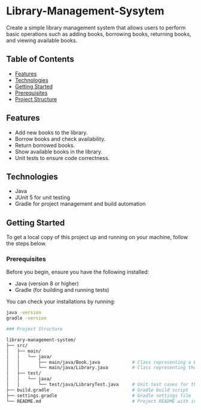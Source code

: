 # Library-Management-Sysytem
Create a simple library management system that allows users to perform basic operations such as adding books, borrowing books, returning books, and viewing available books.

## Table of Contents

- [Features](#features)
- [Technologies](#technologies)
- [Getting Started](#getting-started)
- [Prerequisites](#prerequisites)
- [Project Structure](#project-structure)

## Features

- Add new books to the library.
- Borrow books and check availability.
- Return borrowed books.
- Show available books in the library.
- Unit tests to ensure code correctness.

## Technologies

- Java
- JUnit 5 for unit testing
- Gradle for project management and build automation

## Getting Started

To get a local copy of this project up and running on your machine, follow the steps below.

### Prerequisites

Before you begin, ensure you have the following installed:

- Java (version 8 or higher)
- Gradle (for building and running tests)

You can check your installations by running:
```bash
java -version
gradle -version

### Project Structure

library-management-system/
├── src/
│   ├── main/
│   │   └── java/
│   │       ├── main/java/Book.java            # Class representing a Book
│   │       └── main/java/Library.java         # Class representing the Library system
│   ├── test/
│   │   └── java/
│   │       └── test/java/LibraryTest.java     # Unit test cases for the Library class
├── build.gradle                               # Gradle build script
├── settings.gradle                            # Gradle settings file
└── README.md                                  # Project README with instructions and information
